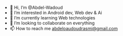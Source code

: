 - 👋 Hi, I’m @Abdel-Wadoud
- 👀 I’m interested in Android dev, Web dev & Ai
- 🌱 I’m currently learning Web technologies
- 💞️ I’m looking to collaborate on everything
- 📫 How to reach me abdeloaudoudrasmi@gmail.com

<!---
Abdel-Wadoud/Abdel-Wadoud is a ✨ special ✨ repository because its `README.md` (this file) appears on your GitHub profile.
You can click the Preview link to take a look at your changes.
--->
